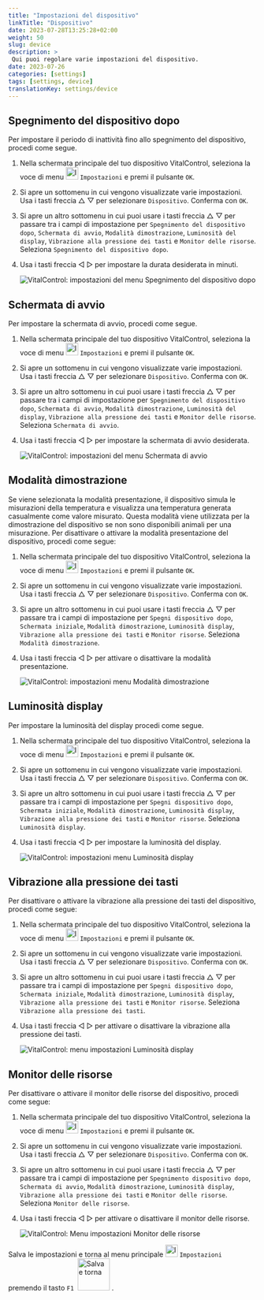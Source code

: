 ```yaml
---
title: "Impostazioni del dispositivo"
linkTitle: "Dispositivo"
date: 2023-07-28T13:25:28+02:00
weight: 50
slug: device
description: >
 Qui puoi regolare varie impostazioni del dispositivo.
date: 2023-07-26
categories: [settings]
tags: [settings, device]
translationKey: settings/device
---
```

## Spegnimento del dispositivo dopo
Per impostare il periodo di inattività fino allo spegnimento del dispositivo, procedi come segue.

1. Nella schermata principale del tuo dispositivo VitalControl, seleziona la voce di menu <img src="/icons/gear.svg" width="25" align="bottom" alt="Impostazioni" /> `Impostazioni` e premi il pulsante `OK`.

2. Si apre un sottomenu in cui vengono visualizzate varie impostazioni. Usa i tasti freccia △ ▽ per selezionare `Dispositivo`. Conferma con `OK`.

3. Si apre un altro sottomenu in cui puoi usare i tasti freccia △ ▽ per passare tra i campi di impostazione per `Spegnimento del dispositivo dopo`, `Schermata di avvio`, `Modalità dimostrazione`, `Luminosità del display`, `Vibrazione alla pressione dei tasti` e `Monitor delle risorse`. Seleziona `Spegnimento del dispositivo dopo`.

4. Usa i tasti freccia ◁ ▷ per impostare la durata desiderata in minuti.

    ![VitalControl: impostazioni del menu Spegnimento del dispositivo dopo](../images/shutdowndeviceafter.png "Spegnimento del dispositivo dopo")

## Schermata di avvio

Per impostare la schermata di avvio, procedi come segue.

1. Nella schermata principale del tuo dispositivo VitalControl, seleziona la voce di menu <img src="/icons/gear.svg" width="25" align="bottom" alt="Impostazioni" /> `Impostazioni` e premi il pulsante `OK`.

2. Si apre un sottomenu in cui vengono visualizzate varie impostazioni. Usa i tasti freccia △ ▽ per selezionare `Dispositivo`. Conferma con `OK`.

3. Si apre un altro sottomenu in cui puoi usare i tasti freccia △ ▽ per passare tra i campi di impostazione per `Spegnimento del dispositivo dopo`, `Schermata di avvio`, `Modalità dimostrazione`, `Luminosità del display`, `Vibrazione alla pressione dei tasti` e `Monitor delle risorse`. Seleziona `Schermata di avvio`.

4. Usa i tasti freccia ◁ ▷ per impostare la schermata di avvio desiderata.

    ![VitalControl: impostazioni del menu Schermata di avvio](../images/startupscreen.png "Schermata di avvio")

## Modalità dimostrazione

Se viene selezionata la modalità presentazione, il dispositivo simula le misurazioni della temperatura e visualizza una temperatura generata casualmente come valore misurato. Questa modalità viene utilizzata per la dimostrazione del dispositivo se non sono disponibili animali per una misurazione. Per disattivare o attivare la modalità presentazione del dispositivo, procedi come segue:


1. Nella schermata principale del tuo dispositivo VitalControl, seleziona la voce di menu <img src="/icons/gear.svg" width="25" align="bottom" alt="Impostazioni" /> `Impostazioni` e premi il pulsante `OK`.

2. Si apre un sottomenu in cui vengono visualizzate varie impostazioni. Usa i tasti freccia △ ▽ per selezionare `Dispositivo`. Conferma con `OK`.

3. Si apre un altro sottomenu in cui puoi usare i tasti freccia △ ▽ per passare tra i campi di impostazione per `Spegni dispositivo dopo`, `Schermata iniziale`, `Modalità dimostrazione`, `Luminosità display`, `Vibrazione alla pressione dei tasti` e `Monitor risorse`. Seleziona `Modalità dimostrazione`.

4. Usa i tasti freccia ◁ ▷ per attivare o disattivare la modalità presentazione.

    ![VitalControl: impostazioni menu Modalità dimostrazione](../images/demonstrationmode.png "Modalità dimostrazione")

## Luminosità display

Per impostare la luminosità del display procedi come segue.

1. Nella schermata principale del tuo dispositivo VitalControl, seleziona la voce di menu <img src="/icons/gear.svg" width="25" align="bottom" alt="Impostazioni" /> `Impostazioni` e premi il pulsante `OK`.

2. Si apre un sottomenu in cui vengono visualizzate varie impostazioni. Usa i tasti freccia △ ▽ per selezionare `Dispositivo`. Conferma con `OK`.

3. Si apre un altro sottomenu in cui puoi usare i tasti freccia △ ▽ per passare tra i campi di impostazione per `Spegni dispositivo dopo`, `Schermata iniziale`, `Modalità dimostrazione`, `Luminosità display`, `Vibrazione alla pressione dei tasti` e `Monitor risorse`. Seleziona `Luminosità display`.

4. Usa i tasti freccia ◁ ▷ per impostare la luminosità del display.

    ![VitalControl: impostazioni menu Luminosità display](../images/displaybrightness.png "Luminosità display")

## Vibrazione alla pressione dei tasti

Per disattivare o attivare la vibrazione alla pressione dei tasti del dispositivo, procedi come segue:

1. Nella schermata principale del tuo dispositivo VitalControl, seleziona la voce di menu <img src="/icons/gear.svg" width="25" align="bottom" alt="Impostazioni" /> `Impostazioni` e premi il pulsante `OK`.

2. Si apre un sottomenu in cui vengono visualizzate varie impostazioni. Usa i tasti freccia △ ▽ per selezionare `Dispositivo`. Conferma con `OK`.

3. Si apre un altro sottomenu in cui puoi usare i tasti freccia △ ▽ per passare tra i campi di impostazione per `Spegni dispositivo dopo`, `Schermata iniziale`, `Modalità dimostrazione`, `Luminosità display`, `Vibrazione alla pressione dei tasti` e `Monitor risorse`. Seleziona `Vibrazione alla pressione dei tasti`.


4. Usa i tasti freccia ◁ ▷ per attivare o disattivare la vibrazione alla pressione dei tasti.

    ![VitalControl: menu impostazioni Luminosità display](../images/vibrationonkeypress.png "Luminosità display")

## Monitor delle risorse

Per disattivare o attivare il monitor delle risorse del dispositivo, procedi come segue:

1. Nella schermata principale del tuo dispositivo VitalControl, seleziona la voce di menu <img src="/icons/gear.svg" width="25" align="bottom" alt="Impostazioni" /> `Impostazioni` e premi il pulsante `OK`.

2. Si apre un sottomenu in cui vengono visualizzate varie impostazioni. Usa i tasti freccia △ ▽ per selezionare `Dispositivo`. Conferma con `OK`.

3. Si apre un altro sottomenu in cui puoi usare i tasti freccia △ ▽ per passare tra i campi di impostazione per `Spegnimento dispositivo dopo`, `Schermata di avvio`, `Modalità dimostrazione`, `Luminosità display`, `Vibrazione alla pressione dei tasti` e `Monitor delle risorse`. Seleziona `Monitor delle risorse`.

4. Usa i tasti freccia ◁ ▷ per attivare o disattivare il monitor delle risorse.

    ![VitalControl: Menu impostazioni Monitor delle risorse](../images/resourcemonitor.png "Monitor delle risorse")

Salva le impostazioni e torna al menu principale <img src="/icons/gear.svg" width="25" align="bottom" alt="Impostazioni" /> `Impostazioni` premendo il tasto `F1` &nbsp;<img src="/icons/footer/save_exit.svg" width="65" align="bottom" alt="Salva e torna" />&nbsp;.
